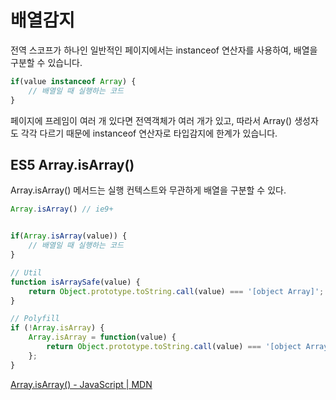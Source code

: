 배열감지
=====

전역 스코프가 하나인 일반적인 페이지에서는 instanceof 연산자를 사용하여, 배열을 구분할 수 있습니다.

```js
if(value instanceof Array) {
    // 배열일 때 실행하는 코드
}
```

페이지에 프레임이 여러 개 있다면 전역객체가 여러 개가 있고, 따라서 Array() 생성자도 각각 다르기 때문에 instanceof 연산자로 타입감지에 한계가 있습니다.

## ES5 Array.isArray()

Array.isArray() 메서드는 실행 컨텍스트와 무관하게 배열을 구분할 수 있다.

```js
Array.isArray() // ie9+


if(Array.isArray(value)) {
    // 배열일 때 실행하는 코드
}
```

```js
// Util 
function isArraySafe(value) {
    return Object.prototype.toString.call(value) === '[object Array]';
}

// Polyfill
if (!Array.isArray) {
    Array.isArray = function(value) {
        return Object.prototype.toString.call(value) === '[object Array]';
    };
}
```

[Array.isArray() - JavaScript | MDN](https://developer.mozilla.org/en-US/docs/Web/JavaScript/Reference/Global_Objects/Array/isArray)